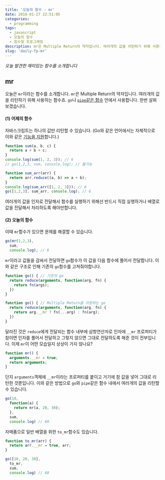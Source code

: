 ```yaml
---
title: '오늘의 함수 - mr'
date: 2018-01-27 22:51:05
categories:
  - programming
tags:
  - javascript
  - 오늘의 함수
  - 함수형 프로그래밍
description: mr은 Multiple Return의 약자입니다. 여러개의 값을 리턴하기 위해 사용하는 함수죠.
slug: 'daily-fp-mr'
---
```

_오늘 발견한 재미있는 함수를 소개합니다_

## mr

오늘은 `mr`이라는 함수를 소개합니다. `mr`은 Multiple Return의 약자입니다. 여러개의 값을 리턴하기 위해 사용하는 함수죠. `go`나 [`pipe`같은 함수](/programming/javascript-daily-function-5/) 안에서 사용합니다. 한번 살펴보겠습니다.


#### (1) 어제의 함수
자바스크립트는 하나의 값만 리턴할 수 있습니다. (Go와 같은 언어에서는 자체적으로 이와 같은 [기능을 지원](https://gobyexample.com/multiple-return-values)합니다.)

```javascript
function sum(a, b, c) {
  return a + b + c;
}
console.log(sum(1, 2, 3)); // 6
// go(1,2,3, sum, console.log); // 불가능

function sum_arr(arr) {
  return arr.reduce((a, b) => a + b);
}
console.log(sum_arr([1, 2, 3])); // 6
go([1,2,3], sum_arr, console.log); // 6
```

여러개의 값을 인자로 전달해서 함수를 실행하기 위해선 반드시 직접 실행하거나 배열로 값을 전달해서 처리하도록 해야만합니다.


#### (2) 오늘의 함수
이때 `mr`함수가 있으면 문제를 해결할 수 있습니다.

```javascript
go(mr(1,2,3),
  sum,
  console.log); // 6
```

`mr`이라고 값들을 감싸서 전달하면 `go`함수가 이 값을 다음 함수에 풀어서 전달합니다. 이와 같은 구조로 인해 기존의 `go`함수를 고쳐줘야합니다.

```javascript
function go() { // 기존의 go
  return reduce(arguments, function(arg, fn) {
    return fn(args);
  })
}

function go() { // Multiple Return을 지원하는 go
  return reduce(arguments, function(arg, fn) {
    return arg.__mr ? fn(...arg) : fn(arg);
  })
}
```

달라진 것은 `reduce`에게 전달되는 함수 내부에 삼항연산자로 인자에 `__mr` 프로퍼티가 참이면 인자를 풀어서 전달하고 그렇지 않으면 그대로 전달하도록 해준 것이 전부입니다. 이제 `mr`이 어떤 모습일지 상상이 가지 않나요?

```javascript
function mr() {
  arguments.__mr = true;
  return arguments;
}
```

단지 `arguments`객체에 `__mr`이라는 프로퍼티를 붙이고 거기에 참 값을 넣어 그대로 리턴한 것뿐입니다. 이와 같은 방법으로 `go`와 `pipe`같은 함수 내에서 여러개의 값을 리턴할 수 있습니다.

```javascript
go(10,
  function(a) {
    return mr(a, 20, 30);
  },
  sum,
  console.log) // 60
```

자매품으로 일반 배열을 위한 `to_mr`함수도 있습니다.

```javascript
function to_mr(arr) {
  return arr.__mr = true, arr;
}

go([10, 20, 30],
  to_mr,
  sum,
  console.log) // 60
```
